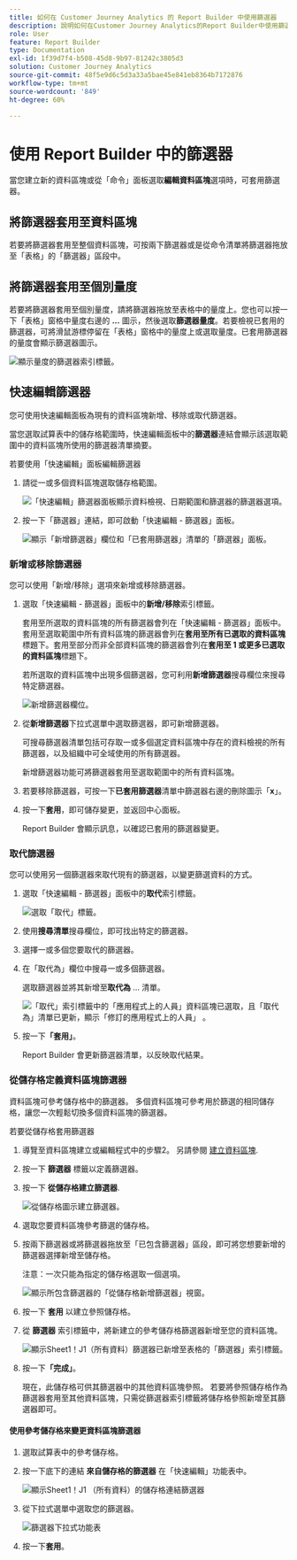 ```yaml
---
title: 如何在 Customer Journey Analytics 的 Report Builder 中使用篩選器
description: 說明如何在Customer Journey Analytics的Report Builder中使用篩選器
role: User
feature: Report Builder
type: Documentation
exl-id: 1f39d7f4-b508-45d8-9b97-81242c3805d3
solution: Customer Journey Analytics
source-git-commit: 48f5e9d6c5d3a33a5bae45e841eb8364b7172876
workflow-type: tm+mt
source-wordcount: '849'
ht-degree: 60%

---
```


# 使用 Report Builder 中的篩選器

當您建立新的資料區塊或從「命令」面板選取&#x200B;**編輯資料區塊**&#x200B;選項時，可套用篩選器。

## 將篩選器套用至資料區塊

若要將篩選器套用至整個資料區塊，可按兩下篩選器或是從命令清單將篩選器拖放至「表格」的「篩選器」區段中。

## 將篩選器套用至個別量度

若要將篩選器套用至個別量度，請將篩選器拖放至表格中的量度上。您也可以按一下「表格」窗格中量度右邊的 **...** 圖示，然後選取&#x200B;**篩選器量度**。若要檢視已套用的篩選器，可將滑鼠游標停留在「表格」窗格中的量度上或選取量度。已套用篩選器的量度會顯示篩選器圖示。

![顯示量度的篩選器索引標籤。](./assets/filter_by.png)

## 快速編輯篩選器

您可使用快速編輯面板為現有的資料區塊新增、移除或取代篩選器。

當您選取試算表中的儲存格範圍時，快速編輯面板中的&#x200B;**篩選器**&#x200B;連結會顯示該選取範圍中的資料區塊所使用的篩選器清單摘要。

若要使用「快速編輯」面板編輯篩選器

1. 請從一或多個資料區塊選取儲存格範圍。

   ![「快速編輯」篩選器面板顯示資料檢視、日期範圍和篩選器的篩選器選項。](./assets/select_multiple_dbs.png)

1. 按一下「篩選器」連結，即可啟動「快速編輯 - 篩選器」面板。

   ![顯示「新增篩選器」欄位和「已套用篩選器」清單的「篩選器」面板。](./assets/quick_edit_filters.png)

### 新增或移除篩選器

您可以使用「新增/移除」選項來新增或移除篩選器。

1. 選取「快速編輯 - 篩選器」面板中的&#x200B;**新增/移除**&#x200B;索引標籤。

   套用至所選取的資料區塊的所有篩選器會列在「快速編輯 - 篩選器」面板中。套用至選取範圍中所有資料區塊的篩選器會列在&#x200B;**套用至所有已選取的資料區塊**&#x200B;標題下。套用至部分而非全部資料區塊的篩選器會列在&#x200B;**套用至 1 或更多已選取的資料區塊**&#x200B;標題下。

   若所選取的資料區塊中出現多個篩選器，您可利用&#x200B;**新增篩選器**&#x200B;搜尋欄位來搜尋特定篩選器。

   ![新增篩選器欄位。](./assets/add_filter.png)

1. 從&#x200B;**新增篩選器**&#x200B;下拉式選單中選取篩選器，即可新增篩選器。

   可搜尋篩選器清單包括可存取一或多個選定資料區塊中存在的資料檢視的所有篩選器，以及組織中可全域使用的所有篩選器。

   新增篩選器功能可將篩選器套用至選取範圍中的所有資料區塊。

1. 若要移除篩選器，可按一下&#x200B;**已套用篩選器**&#x200B;清單中篩選器右邊的刪除圖示「**x**」。

1. 按一下&#x200B;**套用**，即可儲存變更，並返回中心面板。

   Report Builder 會顯示訊息，以確認已套用的篩選器變更。

### 取代篩選器

您可以使用另一個篩選器來取代現有的篩選器，以變更篩選資料的方式。

1. 選取「快速編輯 - 篩選器」面板中的&#x200B;**取代**&#x200B;索引標籤。

   ![選取「取代」標籤。](./assets/replace_filter.png)

1. 使用&#x200B;**搜尋清單**&#x200B;搜尋欄位，即可找出特定的篩選器。

1. 選擇一或多個您要取代的篩選器。

1. 在「取代為」欄位中搜尋一或多個篩選器。

   選取篩選器並將其新增至&#x200B;**取代為** ... 清單。

   ![「取代」索引標籤中的「應用程式上的人員」資料區塊已選取，且「取代為」清單已更新，顯示「修訂的應用程式上的人員」 。](./assets/replace_screen_new.png)

1. 按一下&#x200B;**「套用」**。

   Report Builder 會更新篩選器清單，以反映取代結果。

### 從儲存格定義資料區塊篩選器

資料區塊可參考儲存格中的篩選器。 多個資料區塊可參考用於篩選的相同儲存格，讓您一次輕鬆切換多個資料區塊的篩選器。

若要從儲存格套用篩選器

1. 導覽至資料區塊建立或編輯程式中的步驟2。 另請參閱 [建立資料區塊](./create-a-data-block.md).
1. 按一下 **篩選器** 標籤以定義篩選器。
1. 按一下 **從儲存格建立篩選器**.

   ![從儲存格圖示建立篩選器。](./assets/create-filter-from-cell.png)

1. 選取您要資料區塊參考篩選的儲存格。

1. 按兩下篩選器或將篩選器拖放至「已包含篩選器」區段，即可將您想要新增的篩選器選擇新增至儲存格。

   注意：一次只能為指定的儲存格選取一個選項。

   ![顯示所包含篩選器的「從儲存格新增篩選器」視窗。](./assets/select-filters.png)

1. 按一下 **套用** 以建立參照儲存格。

1. 從 **篩選器** 索引標籤中，將新建立的參考儲存格篩選器新增至您的資料區塊。

   ![顯示Sheet1！J1（所有資料）篩選器已新增至表格的「篩選器」索引標籤。](./assets/reference-cell-filter.png)

1. 按一下&#x200B;**「完成」**。

   現在，此儲存格可供其篩選器中的其他資料區塊參照。 若要將參照儲存格作為篩選器套用至其他資料區塊，只需從篩選器索引標籤將儲存格參照新增至其篩選器即可。

#### 使用參考儲存格來變更資料區塊篩選器

1. 選取試算表中的參考儲存格。

1. 按一下底下的連結 **來自儲存格的篩選器** 在「快速編輯」功能表中。

   ![顯示Sheet1！J1 （所有資料）的儲存格連結篩選器](./assets/filters-from-cell-link.png)

1. 從下拉式選單中選取您的篩選器。

   ![篩選器下拉式功能表](./assets/filter-drop-down.png)

1. 按一下&#x200B;**套用**。
